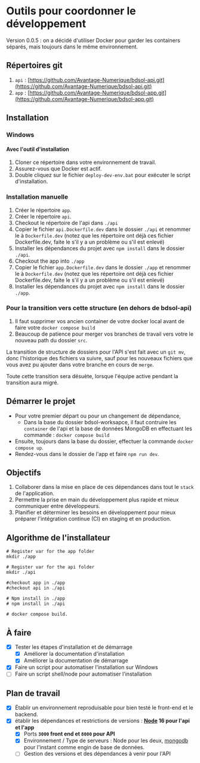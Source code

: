 # Outils pour coordonner le développement

Version 0.0.5 : on a décidé d'utiliser Docker pour garder les containers séparés, mais toujours dans le même
environnement.

## Répertoires git

1. `api` : [https://github.com/Avantage-Numerique/bdsol-api.git](https://github.com/Avantage-Numerique/bdsol-api.git)
2. `app` : [https://github.com/Avantage-Numerique/bdsol-app.git](https://github.com/Avantage-Numerique/bdsol-app.git)

## Installation

### Windows

#### Avec l'outil d'installation
1. Cloner ce répertoire dans votre environnement de travail.
2. Assurez-vous que Docker est actif.
3. Double cliquez sur le fichier `deploy-dev-env.bat` pour exécuter le script d'installation.

### Installation manuelle

1. Créer le répertoire `app`.
2. Créer le répertoire `api`.
3. Checkout le répertoire de l'api dans `./api`
4. Copier le fichier `api.Dockerfile.dev` dans le dossier `./api` et renommer le à `Dockerfile.dev` (notez que les
   répertoire ont déjà ces fichier Dockerfile.dev, faite le s'il y a un problème ou s'il est enlevé)
5. Installer les dépendances du projet avec `npm install` dans le dossier `./api`.
6. Checkout the app into `./app`
7. Copier le fichier `app.Dockerfile.dev` dans le dossier `./app` et renommer le à `Dockerfile.dev` (notez que les
   répertoire ont déjà ces fichier Dockerfile.dev, faite le s'il y a un problème ou s'il est enlevé)
8. Installer les dépendances du projet avec `npm install` dans le dossier `./app`.

### Pour la transition vers cette structure (en dehors de bdsol-api)
1. Il faut supprimer vos ancien container de votre docker local avant de faire votre `docker compose build`
2. Beaucoup de patience pour merger vos branches de travail vers votre le nouveau path du dossier `src`.

La transition de structure de dossiers pour l'API s'est fait avec un `git mv`, donc l'historique des fichiers va suivre, sauf pour les nouveaux fichiers que vous avez pu ajouter dans votre branche en cours de `merge`.

Toute cette transition sera désuète, lorsque l'équipe active pendant la transition aura migré.

## Démarrer le projet

- Pour votre premier départ ou pour un changement de dépendance,
  - Dans la base du dossier bdsol-worksapce, il faut contruire les `container` de l'api et la base de données MongoDB
    en effectuant les commande : `docker compose build`
- Ensuite, toujours dans la base du dossier, effectuer la commande `docker compose up`.
- Rendez-vous dans le dossier de l'app et faire `npm run dev`.

## Objectifs

1. Collaborer dans la mise en place de ces dépendances dans tout le `stack` de l'application.
2. Permettre la prise en main du développement plus rapide et mieux communiquer entre développeurs.
3. Planifier et déterminer les besoins en développement pour mieux préparer l'intégration continue (CI) en staging et en
   production.

## Algorithme de l'installateur

```shell
# Register var for the app folder
mkdir ./app

# Register var for the api folder
mkdir ./api

#checkout app in ./app
#checkout api in ./api

# Npm install in ./app
# npm install in ./api

# docker compose build.
```


## À faire

- [X] Tester les étapes d'installation et de démarrage
  -  [X] Améliorer la documentation d'installation
  - [X] Améliorer la documentation de démarrage
- [X] Faire un script pour automatiser l'installation sur Windows
- [ ] Faire un script shell/node pour automatiser l'installation

## Plan de travail

- [X] Établir un environnement reproduisable pour bien testé le front-end et le backend.
- [X] établir les dépendances et restrictions de versions : **[Node](https://nodejs.org/fr/) 16 pour l'api et l'app**
  - [X] Ports **`3000` front end et `8000` pour API**
  - [X] Environnement / Type de serveurs : Node pour les deux, [mongodb](https://www.mongodb.com/fr-fr) pour l'instant
    comme engin de base de données.
  - [ ] Gestion des versions et des dépendances à venir pour l'API

